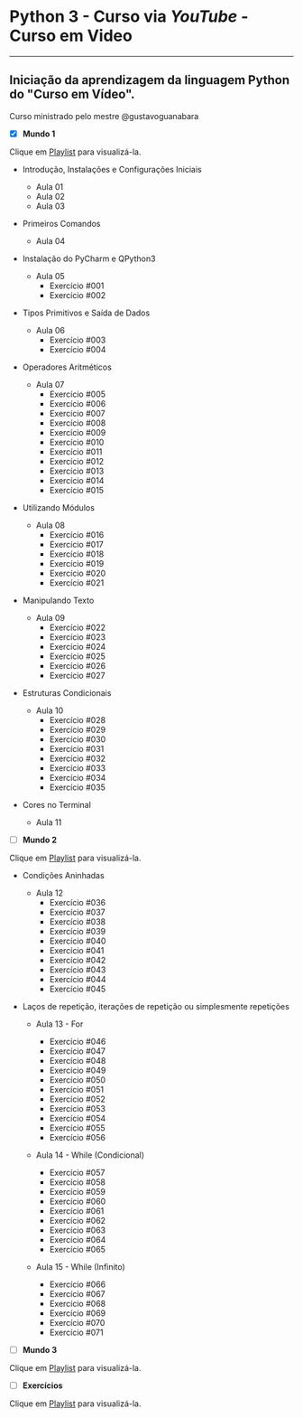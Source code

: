 # Python 3 - Curso via *YouTube* - Curso em Video
---
## Iniciação da aprendizagem da linguagem Python do "Curso em Vídeo".
Curso ministrado pelo mestre @gustavoguanabara
- [x] **Mundo 1**

Clique em [Playlist](https://www.youtube.com/watch?v=S9uPNppGsGo&list=PLHz_AreHm4dlKP6QQCekuIPky1CiwmdI6&pp=iAQB) para visualizá-la.

* Introdução, Instalações e Configurações Iniciais
    * Aula 01
    * Aula 02
    * Aula 03

* Primeiros Comandos
    * Aula 04

* Instalação do PyCharm e QPython3
    * Aula 05
        * Exercício \#001
        * Exercício \#002

* Tipos Primitivos e Saída de Dados
    * Aula 06
        * Exercício \#003
        * Exercício \#004

* Operadores Aritméticos
    * Aula 07
        * Exercício \#005
        * Exercício \#006
        * Exercício \#007
        * Exercício \#008
        * Exercício \#009
        * Exercício \#010
        * Exercício \#011
        * Exercício \#012
        * Exercício \#013
        * Exercício \#014
        * Exercício \#015

* Utilizando Módulos
    * Aula 08
        * Exercício \#016
        * Exercício \#017
        * Exercício \#018
        * Exercício \#019
        * Exercício \#020
        * Exercício \#021

* Manipulando Texto
    * Aula 09
        * Exercício \#022
        * Exercício \#023
        * Exercício \#024
        * Exercício \#025
        * Exercício \#026
        * Exercício \#027

* Estruturas Condicionais
    * Aula 10
        * Exercício \#028
        * Exercício \#029
        * Exercício \#030
        * Exercício \#031
        * Exercício \#032
        * Exercício \#033
        * Exercício \#034
        * Exercício \#035

* Cores no Terminal
    * Aula 11

- [ ] **Mundo 2**

Clique em [Playlist](https://www.youtube.com/watch?v=nJkVHusJp6E&list=PLHz_AreHm4dk_nZHmxxf_J0WRAqy5Czye&pp=iAQB) para visualizá-la.

* Condições Aninhadas
    * Aula 12
        * Exercício \#036
        * Exercício \#037
        * Exercício \#038
        * Exercício \#039
        * Exercício \#040
        * Exercício \#041
        * Exercício \#042
        * Exercício \#043
        * Exercício \#044
        * Exercício \#045

* Laços de repetição, iterações de repetição ou simplesmente repetições
    * Aula 13 - For
        * Exercício \#046
        * Exercício \#047
        * Exercício \#048
        * Exercício \#049
        * Exercício \#050
        * Exercício \#051
        * Exercício \#052
        * Exercício \#053
        * Exercício \#054
        * Exercício \#055
        * Exercício \#056

    * Aula 14 - While (Condicional)
        * Exercício \#057
        * Exercício \#058
        * Exercício \#059
        * Exercício \#060
        * Exercício \#061
        * Exercício \#062
        * Exercício \#063
        * Exercício \#064
        * Exercício \#065

    * Aula 15 - While (Infinito)
        * Exercício \#066
        * Exercício \#067
        * Exercício \#068
        * Exercício \#069
        * Exercício \#070
        * Exercício \#071

- [ ] **Mundo 3**

Clique em [Playlist](https://www.youtube.com/watch?v=0LB3FSfjvao&list=PLHz_AreHm4dksnH2jVTIVNviIMBVYyFnH&pp=iAQB) para visualizá-la.

- [ ] **Exercícios**

Clique em [Playlist](https://www.youtube.com/playlist?list=PLHz_AreHm4dm6wYOIW20Nyg12TAjmMGT-) para visualizá-la.

